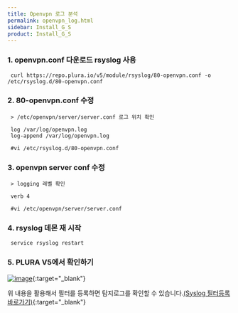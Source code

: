 ```yaml
---
title: Openvpn 로그 분석
permalink: openvpn_log.html
sidebar: Install_G_S
product: Install_G_S
---
```


### 1. openvpn.conf 다운로드 rsyslog 사용

     curl https://repo.plura.io/v5/module/rsyslog/80-openvpn.conf -o /etc/rsyslog.d/80-openvpn.conf

### 2. 80-openvpn.conf 수정

     > /etc/openvpn/server/server.conf 로그 위치 확인

     log /var/log/openvpn.log
     log-append /var/log/openvpn.log

     #vi /etc/rsyslog.d/80-openvpn.conf

### 3. openvpn server conf 수정

     > logging 레벨 확인

     verb 4

     #vi /etc/openvpn/server/server.conf

### 4. rsyslog 데몬 재 시작

     service rsyslog restart

### 5. PLURA V5에서 확인하기

[![image](/docs/images/Ins_G/openvpn/1.png)](/docs/images/Ins_G/openvpn/1.png){:target="_blank"}

위 내용을 활용해서 필터를 등록하면 탐지로그를 확인할 수 있습니다.[(Syslog 필터등록 바로가기)](https://qubitsec.github.io/f_regi_syslog.html){:target="_blank"}